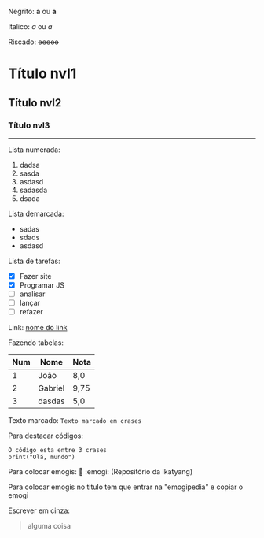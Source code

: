 Negrito: **a** ou __a__ 

Italico: *a* ou _a_

Riscado: ~~ooooo~~

# Título nvl1

## Título nvl2

### Título nvl3

***

Lista numerada:

1. dadsa
1. sasda
1. asdasd
1. sadasda
1. dsada

Lista demarcada:

* sadas
* sdads
* asdasd

Lista de tarefas:

- [x] Fazer site
- [x] Programar JS
- [ ] analisar
- [ ] lançar
- [ ] refazer

Link: [nome do link](http://HugoHlourenco.github.io)


Fazendo tabelas:

Num | Nome | Nota
---|---|---
1 | João | 8,0
2 | Gabriel | 9,75
3 | dasdas | 5,0

Texto marcado: `Texto marcado em crases`

Para destacar códigos: 
```
O código esta entre 3 crases
print("Olá, mundo")
```

Para colocar emogis: 🐒 :emogi: (Repositório da Ikatyang)

Para colocar emogis no titulo tem que entrar na "emogipedia" e copiar o emogi

Escrever em cinza:

> alguma coisa



